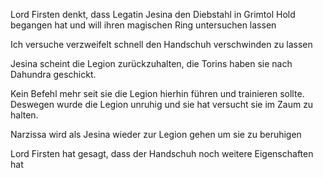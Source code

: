 Lord Firsten denkt, dass Legatin Jesina den Diebstahl in Grimtol Hold begangen hat und will ihren magischen Ring untersuchen lassen

Ich versuche verzweifelt schnell den Handschuh verschwinden zu lassen

Jesina scheint die Legion zurückzuhalten, die Torins haben sie nach Dahundra geschickt. 

Kein Befehl mehr seit sie die Legion hierhin führen und trainieren sollte. Deswegen wurde die Legion unruhig und sie hat versucht sie im Zaum zu halten.

Narzissa wird als Jesina wieder zur Legion gehen um sie zu beruhigen

Lord Firsten hat gesagt, dass der Handschuh noch weitere Eigenschaften hat


